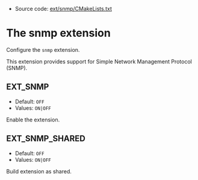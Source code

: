 <!-- This is auto-generated file. -->
* Source code: [ext/snmp/CMakeLists.txt](https://github.com/petk/php-build-system/blob/master/cmake/ext/snmp/CMakeLists.txt)

# The snmp extension

Configure the `snmp` extension.

This extension provides support for Simple Network Management Protocol (SNMP).

## EXT_SNMP

* Default: `OFF`
* Values: `ON|OFF`

Enable the extension.

## EXT_SNMP_SHARED

* Default: `OFF`
* Values: `ON|OFF`

Build extension as shared.
